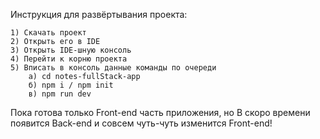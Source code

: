 Инструкция для развёртывания проекта:

    1) Скачать проект
    2) Открыть его в IDE
    3) Открыть IDE-шную консоль
    4) Перейти к корню проекта
    5) Вписать в консоль данные команды по очереди
        а) cd notes-fullStack-app
        б) npm i / npm init
        в) npm run dev

Пока готова только Front-end часть приложения, но В скоро времени появится Back-end и совсем чуть-чуть изменится Front-end!
